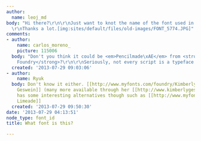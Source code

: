 ```yaml
---
author:
  name: leoj_md
body: "Hi there?\r\n\r\nJust want to knot the name of the font used in this image.
  \r\nThanks a lot.[img:sites/default/files/old-images/FONT_5774.JPG]"
comments:
- author:
    name: carlos_moreno_
    picture: 115006
  body: "Don't you think it could be <em>Pencilmade\xAE</em> from <strong>Someguy
    Foundry</strong>?\r\n\r\nSeriously, not every script is a typeface by necessity"
  created: '2013-07-29 09:03:06'
- author:
    name: Ryuk
  body: Don't know it either. [[http://www.myfonts.com/foundry/Kimberly_Geswein|Kimberly
    Geswein]] (many more available through her [[http://www.kimberlygeswein.com/|website]])
    has some interesting alternatives though such as [[http://www.myfonts.com/fonts/kimberly-geswein/kg-strawberry-limeade|Strawberry
    Limeade]]
  created: '2013-07-29 09:50:30'
date: '2013-07-29 04:13:51'
node_type: font_id
title: What font is this?

---
```

